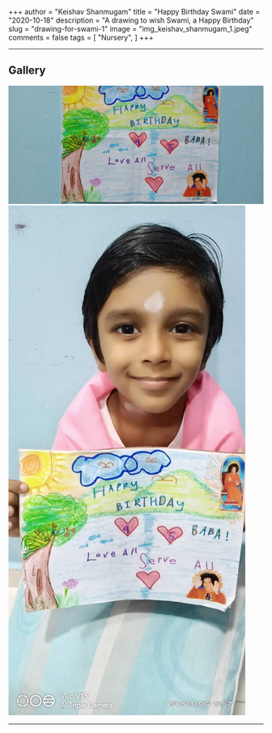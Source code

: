 +++
author = "Keishav Shanmugam"
title = "Happy Birthday Swami"
date = "2020-10-18"
description = "A drawing to wish Swami, a Happy Birthday"
slug = "drawing-for-swami-1"
image = "img_keishav_shanmugam_1.jpeg"
comments = false
tags = [
    "Nursery",
]
+++

---

## Gallery

![](img_keishav_shanmugam_1.jpeg) ![](img_keishav_shanmugam_2.jpeg)

---